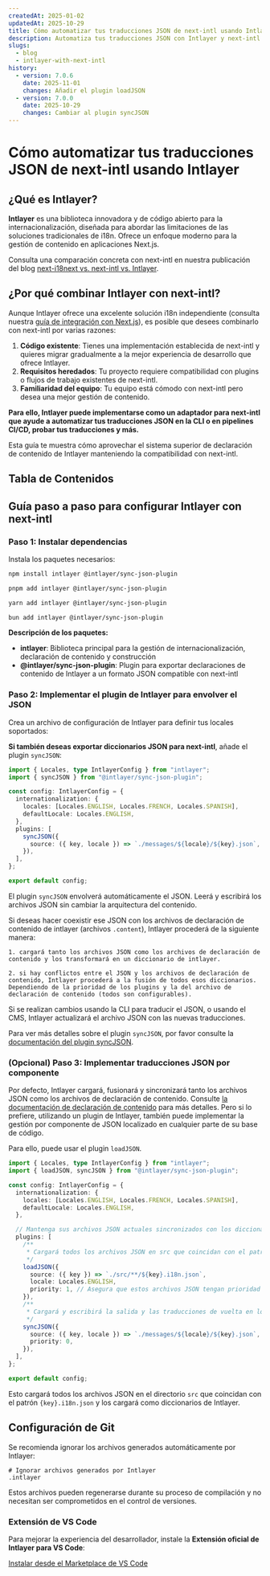 ```yaml
---
createdAt: 2025-01-02
updatedAt: 2025-10-29
title: Cómo automatizar tus traducciones JSON de next-intl usando Intlayer
description: Automatiza tus traducciones JSON con Intlayer y next-intl para una internacionalización mejorada en aplicaciones Next.js.
slugs:
  - blog
  - intlayer-with-next-intl
history:
  - version: 7.0.6
    date: 2025-11-01
    changes: Añadir el plugin loadJSON
  - version: 7.0.0
    date: 2025-10-29
    changes: Cambiar al plugin syncJSON
---
```


# Cómo automatizar tus traducciones JSON de next-intl usando Intlayer

## ¿Qué es Intlayer?

**Intlayer** es una biblioteca innovadora y de código abierto para la internacionalización, diseñada para abordar las limitaciones de las soluciones tradicionales de i18n. Ofrece un enfoque moderno para la gestión de contenido en aplicaciones Next.js.

Consulta una comparación concreta con next-intl en nuestra publicación del blog [next-i18next vs. next-intl vs. Intlayer](https://github.com/aymericzip/intlayer/blob/main/docs/blog/es/next-i18next_vs_next-intl_vs_intlayer.md).

## ¿Por qué combinar Intlayer con next-intl?

Aunque Intlayer ofrece una excelente solución i18n independiente (consulta nuestra [guía de integración con Next.js](https://github.com/aymericzip/intlayer/blob/main/docs/docs/es/intlayer_with_nextjs_16.md)), es posible que desees combinarlo con next-intl por varias razones:

1. **Código existente**: Tienes una implementación establecida de next-intl y quieres migrar gradualmente a la mejor experiencia de desarrollo que ofrece Intlayer.
2. **Requisitos heredados**: Tu proyecto requiere compatibilidad con plugins o flujos de trabajo existentes de next-intl.
3. **Familiaridad del equipo**: Tu equipo está cómodo con next-intl pero desea una mejor gestión de contenido.

**Para ello, Intlayer puede implementarse como un adaptador para next-intl que ayude a automatizar tus traducciones JSON en la CLI o en pipelines CI/CD, probar tus traducciones y más.**

Esta guía te muestra cómo aprovechar el sistema superior de declaración de contenido de Intlayer manteniendo la compatibilidad con next-intl.

## Tabla de Contenidos

<TOC/>

## Guía paso a paso para configurar Intlayer con next-intl

### Paso 1: Instalar dependencias

Instala los paquetes necesarios:

```bash packageManager="npm"
npm install intlayer @intlayer/sync-json-plugin
```

```bash packageManager="pnpm"
pnpm add intlayer @intlayer/sync-json-plugin
```

```bash packageManager="yarn"
yarn add intlayer @intlayer/sync-json-plugin
```

```bash packageManager="bun"
bun add intlayer @intlayer/sync-json-plugin
```

**Descripción de los paquetes:**

- **intlayer**: Biblioteca principal para la gestión de internacionalización, declaración de contenido y construcción
- **@intlayer/sync-json-plugin**: Plugin para exportar declaraciones de contenido de Intlayer a un formato JSON compatible con next-intl

### Paso 2: Implementar el plugin de Intlayer para envolver el JSON

Crea un archivo de configuración de Intlayer para definir tus locales soportados:

**Si también deseas exportar diccionarios JSON para next-intl**, añade el plugin `syncJSON`:

```typescript fileName="intlayer.config.ts"
import { Locales, type IntlayerConfig } from "intlayer";
import { syncJSON } from "@intlayer/sync-json-plugin";

const config: IntlayerConfig = {
  internationalization: {
    locales: [Locales.ENGLISH, Locales.FRENCH, Locales.SPANISH],
    defaultLocale: Locales.ENGLISH,
  },
  plugins: [
    syncJSON({
      source: ({ key, locale }) => `./messages/${locale}/${key}.json`,
    }),
  ],
};

export default config;
```

El plugin `syncJSON` envolverá automáticamente el JSON. Leerá y escribirá los archivos JSON sin cambiar la arquitectura del contenido.

Si deseas hacer coexistir ese JSON con los archivos de declaración de contenido de intlayer (archivos `.content`), Intlayer procederá de la siguiente manera:

    1. cargará tanto los archivos JSON como los archivos de declaración de contenido y los transformará en un diccionario de intlayer.

    2. si hay conflictos entre el JSON y los archivos de declaración de contenido, Intlayer procederá a la fusión de todos esos diccionarios. Dependiendo de la prioridad de los plugins y la del archivo de declaración de contenido (todos son configurables).

Si se realizan cambios usando la CLI para traducir el JSON, o usando el CMS, Intlayer actualizará el archivo JSON con las nuevas traducciones.

Para ver más detalles sobre el plugin `syncJSON`, por favor consulte la [documentación del plugin syncJSON](https://github.com/aymericzip/intlayer/blob/main/docs/docs/es/plugins/sync-json.md).

### (Opcional) Paso 3: Implementar traducciones JSON por componente

Por defecto, Intlayer cargará, fusionará y sincronizará tanto los archivos JSON como los archivos de declaración de contenido. Consulte [la documentación de declaración de contenido](https://github.com/aymericzip/intlayer/blob/main/docs/docs/es/dictionary/content_file.md) para más detalles. Pero si lo prefiere, utilizando un plugin de Intlayer, también puede implementar la gestión por componente de JSON localizado en cualquier parte de su base de código.

Para ello, puede usar el plugin `loadJSON`.

```ts fileName="intlayer.config.ts"
import { Locales, type IntlayerConfig } from "intlayer";
import { loadJSON, syncJSON } from "@intlayer/sync-json-plugin";

const config: IntlayerConfig = {
  internationalization: {
    locales: [Locales.ENGLISH, Locales.FRENCH, Locales.SPANISH],
    defaultLocale: Locales.ENGLISH,
  },

  // Mantenga sus archivos JSON actuales sincronizados con los diccionarios de Intlayer
  plugins: [
    /**
     * Cargará todos los archivos JSON en src que coincidan con el patrón {key}.i18n.json
     */
    loadJSON({
      source: ({ key }) => `./src/**/${key}.i18n.json`,
      locale: Locales.ENGLISH,
      priority: 1, // Asegura que estos archivos JSON tengan prioridad sobre los archivos en `./locales/en/${key}.json`
    }),
    /**
     * Cargará y escribirá la salida y las traducciones de vuelta en los archivos JSON en el directorio locales
     */
    syncJSON({
      source: ({ key, locale }) => `./messages/${locale}/${key}.json`,
      priority: 0,
    }),
  ],
};

export default config;
```

Esto cargará todos los archivos JSON en el directorio `src` que coincidan con el patrón `{key}.i18n.json` y los cargará como diccionarios de Intlayer.

## Configuración de Git

Se recomienda ignorar los archivos generados automáticamente por Intlayer:

```plaintext fileName=".gitignore"
# Ignorar archivos generados por Intlayer
.intlayer
```

Estos archivos pueden regenerarse durante su proceso de compilación y no necesitan ser comprometidos en el control de versiones.

### Extensión de VS Code

Para mejorar la experiencia del desarrollador, instale la **Extensión oficial de Intlayer para VS Code**:

[Instalar desde el Marketplace de VS Code](https://marketplace.visualstudio.com/items?itemName=intlayer.intlayer-vs-code-extension)
